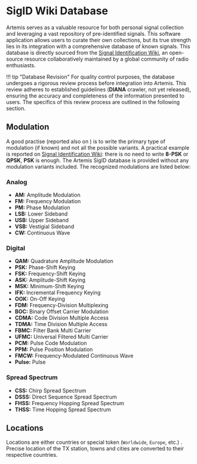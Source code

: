 # SigID Wiki Database
Artemis serves as a valuable resource for both personal signal collection and leveraging a vast repository of pre-identified signals. This software application allows users to curate their own collections, but its true strength lies in its integration with a comprehensive database of known signals. This database is directly sourced from the [Signal Identification Wiki](https://www.sigidwiki.com/wiki/Signal_Identification_Guide), an open-source resource collaboratively maintained by a global community of radio enthusiasts.

!!! tip "Database Revision"
    For quality control purposes, the database undergoes a rigorous review process before integration into Artemis. This review adheres to established guidelines (**DIANA** crawler, not yet released), ensuring the accuracy and completeness of the information presented to users. The specifics of this review process are outlined in the following section.

## Modulation
A good practise (reported also on ) is to write the primary type of modulation (if known) and not all the possible variants. A practical example is reported on [Signal Identification Wiki](https://www.sigidwiki.com/wiki/Signal_Identification_Guide): there is no need to write **8-PSK** or **QPSK**, **PSK** is enough. The Artemis SigID database is provided without any modulation variants included. The recognized modulations are listed below:

### Analog
* **AM:** Amplitude Modulation
* **FM:** Frequency Modulation
* **PM:** Phase Modulation
* **LSB:** Lower Sideband
* **USB:** Upper Sideband
* **VSB:** Vestigial Sideband
* **CW:** Continuous Wave
  
### Digital
* **QAM:** Quadrature Amplitude Modulation
* **PSK:** Phase-Shift Keying
* **FSK:** Frequency-Shift Keying
* **ASK:** Amplitude-Shift Keying
* **MSK:** Minimum-Shift Keying
* **IFK:** Incremental Frequency Keying
* **OOK:** On-Off Keying
* **FDM:** Frequency-Division Multiplexing
* **BOC:** Binary Offset Carrier Modulation
* **CDMA:** Code Division Multiple Access
* **TDMA:** Time Division Multiple Access
* **FBMC:** Filter Bank Multi Carrier
* **UFMC:** Universal Filtered Multi Carrier
* **PCM:** Pulse Code Modulation
* **PPM:** Pulse Position Modulation
* **FMCW:** Frequency-Modulated Continuous Wave
* **Pulse:** Pulse

### Spread Spectrum
* **CSS:** Chirp Spread Spectrum
* **DSSS:** Direct Sequence Spread Spectrum
* **FHSS:** Frequency Hopping Spread Spectrum
* **THSS:** Time Hopping Spread Spectrum

## Locations
Locations are either countries or special token (`Worldwide`, `Europe`, etc.) . Precise location of the TX station, towns and cities are converted to their respective countries.
